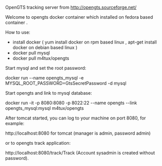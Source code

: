 
OpenGTS tracking server from http://opengts.sourceforge.net/


Welcome to opengts docker container which installed on fedora based container .


How to use:

- install docker ( yum install docker on rpm based linux , apt-get install docker on debian based linux )
- docker pull mysql
- docker pull m4tux/opengts

Start mysql and set the root password:

docker run --name opengts_mysql -e MYSQL_ROOT_PASSWORD=GtsSecretPassword -d mysql

Start opengts and link to mysql database:

docker run -it  -p 8080:8080 -p 8022:22 --name opengts --link opengts_mysql:mysql  m4tux/opengts

After tomcat started, you can log to your machine on port 8080, for example:

http://localhost:8080 for tomcat (manager is admin, password admin)

or to opengts track application:

http://localhost:8080/track/Track (Account sysadmin is created without password).
